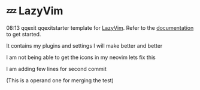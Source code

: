 # 💤 LazyVim

08:13 qqexit
 qqexitstarter template for [LazyVim](https://github.com/LazyVim/LazyVim).
Refer to the [documentation](https://lazyvim.github.io/installation) to get started.

It contains my plugins and settings
I will make better and better 

I am not being able to get the icons in my neovim 
lets fix this


I am adding few lines for second commit

(This is a operand one for merging the test)



